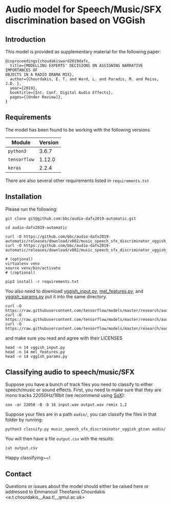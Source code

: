 # Audio model for Speech/Music/SFX discrimination based on VGGish

## Introduction 

This model is provided as supplementary material for the following paper:

```
@inproceedings{choudakisward2019dafx,
  title={MODELLING EXPERTS' DECISIONS ON ASSIGNING NARRATIVE IMPORTANCES OF
OBJECTS IN A RADIO DRAMA MIX},
  author={Chourdakis, E. T. and Ward, L. and Paradis, M. and Reiss, J.D. },
  year={2019},
  booktitle={Int. Conf. Digital Audio Effects},
  pages={[Under Review]},
}

```

## Requirements

The model has been found to be working with the following versions


| Module         | Version   |
| -------------- | --------- |
| `python3`      | 3.6.7     |
| `tensorflow`   | 1.12.0    |
| `keras`        | 2.2.4     |


There are also several other requirements listed in `requirements.txt`

## Installation 
 
Please run the following:

```
git clone git@github.com:bbc/audio-dafx2019-automatic.git

cd audio-dafx2019-automatic

curl -O https://github.com/bbc/audio-dafx2019-automatic/releases/download/v002/music_speech_sfx_discriminator_vggish_gtzan.h5
curl -O https://github.com/bbc/audio-dafx2019-automatic/releases/download/v002/music_speech_sfx_discriminator_vggish_gtzan.json

# (optional) 
virtualenv venv
source venv/bin/activate
# (/optional)

pip3 install -r requirements.txt
```

You also need to download [vggish_input.py](https://raw.githubusercontent.com/tensorflow/models/master/research/audioset/vggish_input.py), [mel_features.py](https://raw.githubusercontent.com/tensorflow/models/master/research/audioset/mel_features.py), and [vggish_params.py](https://raw.githubusercontent.com/tensorflow/models/master/research/audioset/vggish_params.py) put it into the same directory.

```
curl -O https://raw.githubusercontent.com/tensorflow/models/master/research/audioset/vggish_input.py
curl -O https://raw.githubusercontent.com/tensorflow/models/master/research/audioset/mel_features.py
curl -O https://raw.githubusercontent.com/tensorflow/models/master/research/audioset/vggish_params.py
```

and make sure you read and agree with their LICENSES

```
head -n 14 vggish_input.py
head -n 14 mel_features.py
head -n 14 vggish_params.py
```

## Classifying audio to speech/music/SFX

Suppose you have a bunch of track files you need to classify to either speech/music or sound effects. First, you need to make sure that they are mono tracks 22050Hz/16bit (we recommend using [SoX](http://sox.sourceforge.net/)):

```
sox -ar 22050 -B -b 16 input.wav output.wav remix 1,2
```

Suppose your files are in a path `audio/`, you can classify the files in that folder by running:

```
python3 classify.py music_speech_sfx_discriminator_vggish_gtzan audio/
```

You will then have a file ```output.csv``` with the results:

```
cat output.csv
```


Happy classifying~~!

## Contact

Questions or issues about the model should either be raised here or addressed to Emmanouil Theofanis Chourdakis <e.t.chourdakis__Aaa.t!__qmul.ac.uk>






